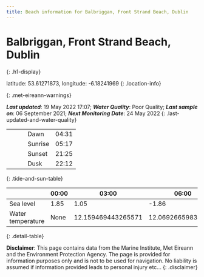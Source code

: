 ```yaml
---
title: Beach information for Balbriggan, Front Strand Beach, Dublin
---
```

# Balbriggan, Front Strand Beach, Dublin 
{: .h1-display}

latitude: 53.61271873, longitude: -6.18241969
{: .location-info}


{: .met-eireann-warnings}

___Last updated___: 19 May 2022 17:07; ___Water Quality___: Poor Quality;
___Last sample on___: 06 September 2021; ___Next Monitoring Date___: 24 May 2022
{: .last-updated-and-water-quality}

|   |   |   |   |   |
|---|---|---|---|---|
|   |   |   | Dawn  | 04:31 |
|   |   |   | Sunrise  | 05:17 |
|   |   |   | Sunset  | 21:25 |
|   |   |   | Dusk  | 22:12 |
{: .tide-and-sun-table}

<div></div>

| | 00:00 | 03:00 | 06:00 | 09:00 | 12:00 | 15:00 | 18:00 | 21:00 |
|---|---|---|---|---|---|---|---|---|
| Sea level | 1.85 | 1.05 | -1.86 | -1.2| 1.32 | 1.19 | -1.41 | -1.16 |
| Water temperature | None | 12.159469443265571 | 12.069266598305123 | 12.165044111725024 | 12.484686345001533 | 12.71986172219609 | 12.807582742529595 | 12.617323236157752 |
{: .detail-table}

__Disclaimer__: This page contains data from the Marine Institute,
Met Eireann and the Environment Protection Agency. The page is provided for
information purposes only and is not to be used for navigation. No liability
is assumed if information provided leads to personal injury etc...
{: .disclaimer}